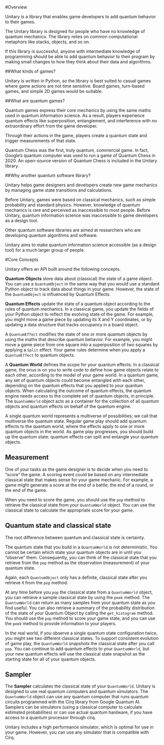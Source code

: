 #Overview

Unitary is a library that enables game developers to add quantum behavior to their games. 

The Unitary library is designed for people who have no knowledge of quantum mechanics. The library relies on common computational metaphors like stacks, objects, and so on.

If this library is successful, anyone with intermediate knowledge of programming should be able to add quantum behavior to their program by making small changes to how they think about their data and algorithms. 


##What kinds of games?

Unitary is written in Python, so the library is best suited to casual games where game actions are not time sensitive. Board games, turn-based games, and simple 2D games would be suitable.

##What are quantum games?

Quantum games express their core mechanics by using the same maths used in quantum information science. As a result, players experience quantum effects like superposition, entanglement, and interference with no extraordinary effort from the game developer.

Through their actions in the game, players create a quantum state and trigger measurements of that state. 

Quantum Chess was the first, truly quantum, commercial game. In fact, Google’s quantum computer was used to run a game of Quantum Chess in 2020. An open-source version of Quantum Chess is included in the Unitary library.

##Why another quantum software library?

Unitary helps game designers and developers create new game mechanics by managing game state transitions and calculations. 

Before Unitary, games were based on classical mechanics, such as simple probability and standard physics. However, knowledge of quantum mechanics is rare and perceived as inaccessible to most people. Before Unitary, quantum information science was inaccessible to game developers as a design tool.

Other quantum software libraries are aimed at researchers who are developing quantum algorithms and software.

Unitary aims to make quantum information science accessible (as a design tool) for a much larger group of people.


#Core Concepts

Unitary offers an API built around the following concepts.

**Quantum Objects** store data about (classical) the state of a game object. You can use a `QuantumObject` in the same way that you would use a standard Python object to track data about things in your game. However, the state of the `QuantumObject` is influenced by Quantum Effects.

**Quantum Effects** update the state of a quantum object according to the rules of quantum mechanics. In a classical game, you update the fields of your Python object to reflect the evolving state of the game. For example, you might move a game piece by updating its X and Y coordinates, or by updating a data structure that tracks occupancy in a board object. 

A `QuantumEffect` modifies the state of one or more quantum objects by using the maths that describe quantum behavior. For example, you might move a game piece from one square into a superposition of two squares by applying a `Split` effect. Your game rules determine when you apply a `QuantumEffect` to quantum objects.

A **Quantum World** defines the scope for your quantum effects. In a classical game, the onus is on you to write code to define how game objects relate to each other, according to the model of your game world. In a quantum game, any set of quantum objects could become entangled with each other, depending on the quantum effects that you applied to your quantum objects. When calculating the outcome of quantum effects, the quantum engine needs access to the complete set of quantum objects, in principle. The `QuantumWorld` object acts as a container for the collection of all quantum objects and quantum effects on behalf of the quantum engine.

A single quantum world represents a multiverse of possibilities; we call that multiverse the quantum state. Regular game play should add quantum effects to the quantum world, where the effects apply to one or more quantum objects in the world. As game play progresses, you should build up the quantum state: quantum effects can split and entangle your quantum objects.

## Measurement

One of your tasks as the game designer is to decide when you need to “score” the game. A scoring event could be based on any intermediate classical state that makes sense for your game mechanic. For example, a game might generate a score at the end of a battle, the end of a round, or the end of the game.

When you need to score the game, you should use the `pop` method to retrieve the classical state from your `QuantumWorld` object. You can use the classical state to calculate the appropriate score for your game. 

## Quantum state and classical state

The root difference between quantum and classical state is certainty.

The quantum state that you build in a `QuantumWorld` is not deterministic. You cannot be certain which state your quantum objects are in until you “observe” them. Consequently, you can think of the classical state that you retrieve from the `pop` method as the observation (measurement) of your quantum state. 

Again, each `QuantumObject` only has a definite, classical state after you retrieve it from the `pop` method. 

At any time before you `pop` the classical state from a `QuantumWorld` object, you can retrieve a sample classical state by using the `peek` method. The `QuantumWorld` can return as many samples from your quantum state as you find useful. You can also retrieve a summary of the probability distribution of the state of your Quantum Object by calling the `get_histogram` method. You should use the `pop` method to score your game state, and you can use the `peek` method to provide information to your players.

In the real world, if you observe a single quantum state configuration twice, you might see two different classical states. To support consistent evolution of game play, the `QuantumWorld` snapshots the classical state after you call `pop`. You can continue to add quantum effects to your `QuantumWorld`, but your new quantum effects will use the classical state snapshot as the starting state for all of your quantum objects. 

## Sampler

The **Sampler** calculates the classical state of your `QuantumWorld`. Unitary is designed to use real quantum computers and quantum simulators. The `QuantumWorld` object can use any quantum computer that runs quantum circuits programmed with the Cirq library from Google Quantum AI. Samplers can be simulators (using a classical computer to calculate estimated probabilities) or can use actual quantum hardware, if you have access to a quantum processor through cirq.

Unitary includes a high performance simulator, which is optimal for use in your game. However, you can use any simulator that is compatible with Cirq.
